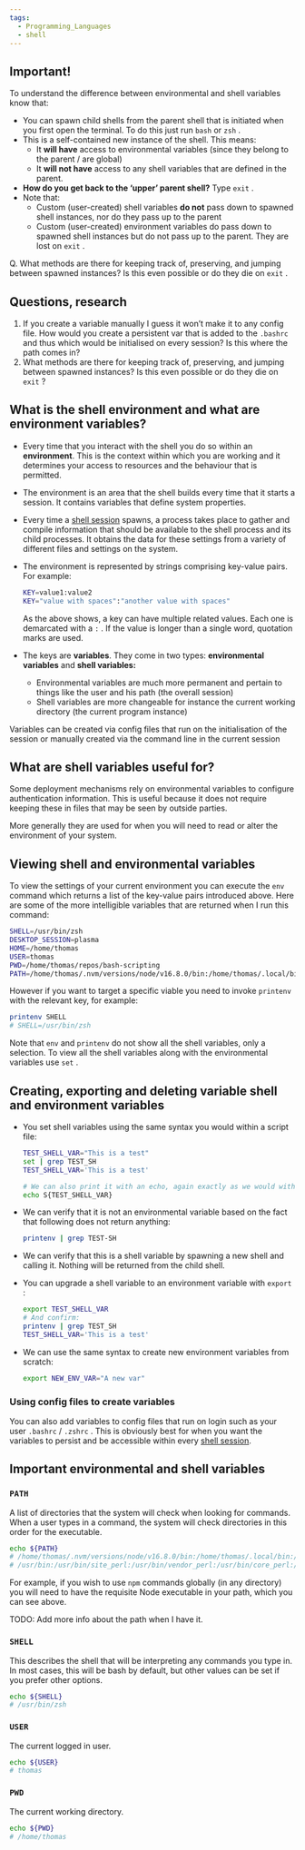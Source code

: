 ```yaml
---
tags:
  - Programming_Languages
  - shell
---
```


## Important!

To understand the difference between environmental and shell variables know that:

* You can spawn child shells from the parent shell that is initiated when you first open the terminal. To do this just run `bash` or `zsh` .
* This is a self-contained new instance of the shell. This means:
  * It **will have** access to environmental variables (since they belong to the parent / are global)
  * It **will not have** access to any shell variables that are defined in the parent.
* **How do you get back to the ‘upper’ parent shell?** Type `exit` .
* Note that:
  * Custom (user-created) shell variables **do not** pass down to spawned shell instances, nor do they pass up to the parent
  * Custom (user-created) environment variables do pass down to spawned shell instances but do not pass up to the parent. They are lost on `exit` .

Q. What methods are there for keeping track of, preserving, and jumping between spawned instances? Is this even possible or do they die on `exit` .

## Questions, research

1. If you create a variable manually I guess it won’t make it to any config file. How would you create a persistent var that is added to the `.bashrc` and thus which would be initialised on every session? Is this where the path comes in?
1. What methods are there for keeping track of, preserving, and jumping between spawned instances? Is this even possible or do they die on `exit` ?

## What is the shell environment and what are environment variables?

* Every time that you interact with the shell you do so within an **environment**. This is the context within which you are working and it determines your access to resources and the behaviour that is permitted.

* The environment is an area that the shell builds every time that it starts a session. It contains variables that define system properties.

* Every time a [shell session](https://www.notion.so/Shell-sessions-e6dd743dec1d4fe3b1ee672c8f9731f6) spawns, a process takes place to gather and compile information that should be available to the shell process and its child processes. It obtains the data for these settings from a variety of different files and settings on the system.

* The environment is represented by strings comprising key-value pairs. For example:
  
  ````bash
  KEY=value1:value2
  KEY="value with spaces":"another value with spaces"
  ````
  
  As the above shows, a key can have multiple related values. Each one is demarcated with a `:` . If the value is longer than a single word, quotation marks are used.

* The keys are **variables**. They come in two types: **environmental variables** and **shell variables:**
  
  * Environmental variables are much more permanent and pertain to things like the user and his path (the overall session)
  * Shell variables are more changeable for instance the current working directory (the current program instance)

Variables can be created via config files that run on the initialisation of the session or manually created via the command line in the current session

## What are shell variables useful for?

Some deployment mechanisms rely on environmental variables to configure authentication information. This is useful because it does not require keeping these in files that may be seen by outside parties.

More generally they are used for when you will need to read or alter the environment of your system.

## Viewing shell and environmental variables

To view the settings of your current environment you can execute the `env` command which returns a list of the key-value pairs introduced above. Here are some of the more intelligible variables that are returned when I run this command:

````bash
SHELL=/usr/bin/zsh
DESKTOP_SESSION=plasma
HOME=/home/thomas
USER=thomas
PWD=/home/thomas/repos/bash-scripting
PATH=/home/thomas/.nvm/versions/node/v16.8.0/bin:/home/thomas/.local/bin:/usr/local/sbin:/usr/local/bin:/usr/bin:/usr/bin/site_perl:/usr/bin/vendor_perl:/usr/bin/core_perl:/var/lib/snapd/snap/bin
````

However if you want to target a specific viable you need to invoke `printenv` with the relevant key, for example:

````bash
printenv SHELL
# SHELL=/usr/bin/zsh
````

Note that `env` and `printenv` do not show all the shell variables, only a selection. To view all the shell variables along with the environmental variables use `set` .

## Creating, exporting and deleting variable shell and environment variables

* You set shell variables using the same syntax you would within a script file:
  
  ````bash
  TEST_SHELL_VAR="This is a test"
  set | grep TEST_SH 
  TEST_SHELL_VAR='This is a test'
  
  # We can also print it with an echo, again exactly as we would with a shell script
  echo S{TEST_SHELL_VAR}
  ````

* We can verify that it is not an environmental variable based on the fact that following does not return anything:
  
  ````bash
  printenv | grep TEST-SH
  ````

* We can verify that this is a shell variable by spawning a new shell and calling it. Nothing will be returned from the child shell.

* You can upgrade a shell variable to an environment variable with `export` :
  
  ````bash
  export TEST_SHELL_VAR
  # And confirm:
  printenv | grep TEST_SH
  TEST_SHELL_VAR='This is a test'
  ````

* We can use the same syntax to create new environment variables from scratch:
  
  ````bash
  export NEW_ENV_VAR="A new var"
  ````

### Using config files to create variables

You can also add variables to config files that run on login such as your user `.bashrc` / `.zshrc` . This is obviously best for when you want the variables to persist and be accessible within every [shell session](https://www.notion.so/Shell-sessions-e6dd743dec1d4fe3b1ee672c8f9731f6).

## Important environmental and shell variables

### `PATH`

A list of directories that the system will check when looking for commands. When a user types in a command, the system will check directories in this order for the executable.

````bash
echo ${PATH} 
# /home/thomas/.nvm/versions/node/v16.8.0/bin:/home/thomas/.local/bin:/usr/local/sbin:/usr/local/bin:
# /usr/bin:/usr/bin/site_perl:/usr/bin/vendor_perl:/usr/bin/core_perl:/var/lib/snapd/snap/bin
````

For example, if you wish to use `npm` commands globally (in any directory) you will need to have the requisite Node executable in your path, which you can see above.

TODO: Add more info about the path when I have it.

### `SHELL`

This describes the shell that will be interpreting any commands you type in. In most cases, this will be bash by default, but other values can be set if you prefer other options.

````bash
echo ${SHELL}
# /usr/bin/zsh
````

### `USER`

The current logged in user.

````bash
echo ${USER}
# thomas 
````

### `PWD`

The current working directory.

````bash
echo ${PWD}
# /home/thomas 
````
